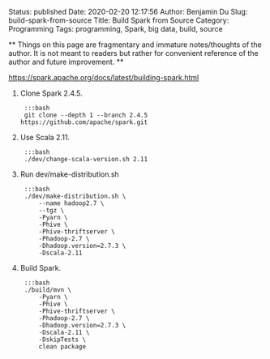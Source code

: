 Status: published
Date: 2020-02-20 12:17:56
Author: Benjamin Du
Slug: build-spark-from-source
Title: Build Spark from Source
Category: Programming
Tags: programming, Spark, big data, build, source

**
Things on this page are fragmentary and immature notes/thoughts of the author.
It is not meant to readers but rather for convenient reference of the author and future improvement.
**

https://spark.apache.org/docs/latest/building-spark.html

1. Clone Spark 2.4.5.

        :::bash
        git clone --depth 1 --branch 2.4.5 https://github.com/apache/spark.git

2. Use Scala 2.11.

        :::bash
        ./dev/change-scala-version.sh 2.11

3. Run dev/make-distribution.sh

        :::bash
        ./dev/make-distribution.sh \
            --name hadoop2.7 \
            --tgz \
            -Pyarn \
            -Phive \
            -Phive-thriftserver \
            -Phadoop-2.7 \
            -Dhadoop.version=2.7.3 \
            -Dscala-2.11

4. Build Spark.
    
        :::bash
        ./build/mvn \
            -Pyarn \
            -Phive \
            -Phive-thriftserver \
            -Phadoop-2.7 \
            -Dhadoop.version=2.7.3 \
            -Dscala-2.11 \
            -DskipTests \
            clean package
